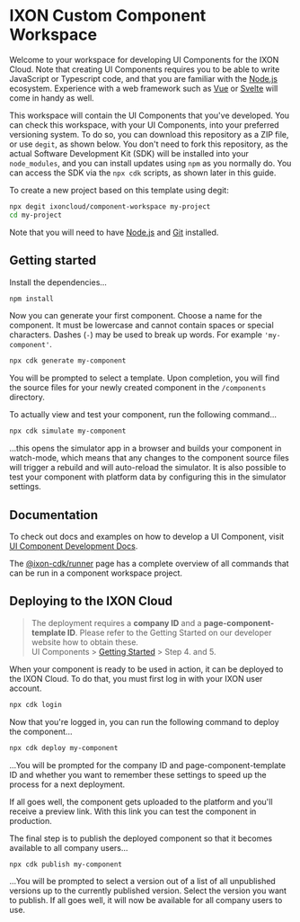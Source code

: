 # IXON Custom Component Workspace

Welcome to your workspace for developing UI Components for the IXON Cloud. Note that creating UI Components requires you to be able to write JavaScript or Typescript code, and that you are familiar with the [Node.js](https://nodejs.org/) ecosystem. Experience with a web framework such as [Vue](https://vuejs.org/) or [Svelte](https://svelte.dev/) will come in handy as well.

This workspace will contain the UI Components that you've developed. You can check this workspace, with your UI Components, into your preferred versioning system. To do so, you can download this repository as a ZIP file, or use `degit`, as shown below. You don't need to fork this repository, as the actual Software Development Kit (SDK) will be installed into your `node_modules`, and you can install updates using `npm` as you normally do. You can access the SDK via the `npx cdk` scripts, as shown later in this guide.

To create a new project based on this template using degit:
```sh
npx degit ixoncloud/component-workspace my-project
cd my-project
```

Note that you will need to have [Node.js](https://nodejs.org/) and [Git](https://git-scm.com/) installed.

## Getting started

Install the dependencies...

```sh
npm install
```

Now you can generate your first component. Choose a name for the component. It must be lowercase and cannot contain spaces or special characters. Dashes (`-`) may be used to break up words. For example `'my-component'`.

```sh
npx cdk generate my-component
```

You will be prompted to select a template. Upon completion, you will find the source files for your newly created component in the `/components` directory.

To actually view and test your component, run the following command...

```sh
npx cdk simulate my-component
```

...this opens the simulator app in a browser and builds your component in watch-mode, which means that any changes to the component source files will trigger a rebuild and will auto-reload the simulator. It is also possible to test your component with platform data by configuring this in the simulator settings.

## Documentation

To check out docs and examples on how to develop a UI Component, visit [UI Component Development Docs](https://developer.ixon.cloud/docs/custom-components).

The [@ixon-cdk/runner](https://www.npmjs.com/package/@ixon-cdk/runner) page has a complete overview of all commands that can be run in a component workspace project.

## Deploying to the IXON Cloud

> The deployment requires a **company ID** and a **page-component-template ID**. Please refer to the Getting Started on our developer website how to obtain these.  
> UI Components > [Getting Started](https://developer.ixon.cloud/docs/getting-started-1) > Step 4. and 5.

When your component is ready to be used in action, it can be deployed to the IXON Cloud. To do that, you must first log in with your IXON user account.

```sh
npx cdk login
```

Now that you're logged in, you can run the following command to deploy the component...

```sh
npx cdk deploy my-component
```

...You will be prompted for the company ID and page-component-template ID and whether you want to remember these settings to speed up the process for a next deployment.

If all goes well, the component gets uploaded to the platform and you'll receive a preview link. With this link you can test the component in production.

The final step is to publish the deployed component so that it becomes available to all company users...

```sh
npx cdk publish my-component
```

...You will be prompted to select a version out of a list of all unpublished versions up to the currently published version. Select the version you want to publish. If all goes well, it will now be available for all company users to use.
